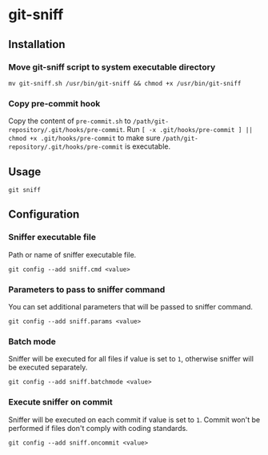 # git-sniff

## Installation

### Move git-sniff script to system executable directory

```mv git-sniff.sh /usr/bin/git-sniff && chmod +x /usr/bin/git-sniff```

### Copy pre-commit hook

Copy the content of ```pre-commit.sh``` to ```/path/git-repository/.git/hooks/pre-commit```. Run ```[ -x .git/hooks/pre-commit ] || chmod +x .git/hooks/pre-commit``` to make sure ```/path/git-repository/.git/hooks/pre-commit``` is executable.

## Usage

```git sniff```

## Configuration

### Sniffer executable file

Path or name of sniffer executable file.

```git config --add sniff.cmd <value>```

### Parameters to pass to sniffer command

You can set additional parameters that will be passed to sniffer command.

```git config --add sniff.params <value>```

### Batch mode

Sniffer will be executed for all files if value is set to ```1```, otherwise sniffer will be executed separately.

```git config --add sniff.batchmode <value>```

### Execute sniffer on commit

Sniffer will be executed on each commit if value is set to ```1```. Commit won't be performed if files don't comply with coding standards.

```git config --add sniff.oncommit <value>```
